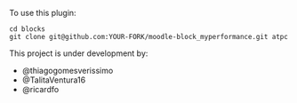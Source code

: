 To use this plugin:

    cd blocks
    git clone git@github.com:YOUR-FORK/moodle-block_myperformance.git atpc

This project is under development by:

- @thiagogomesverissimo
- @TalitaVentura16
- @ricardfo
